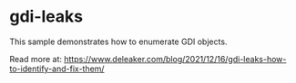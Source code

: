 # gdi-leaks
This sample demonstrates how to enumerate GDI objects.

Read more at:
https://www.deleaker.com/blog/2021/12/16/gdi-leaks-how-to-identify-and-fix-them/
